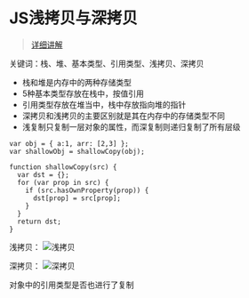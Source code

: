 # JS浅拷贝与深拷贝

> [详细讲解](https://juejin.im/post/59ac1c4ef265da248e75892b)

关键词：栈、堆、基本类型、引用类型、浅拷贝、深拷贝

* 栈和堆是内存中的两种存储类型
* 5种基本类型存放在栈中，按值引用
* 引用类型存放在堆当中，栈中存放指向堆的指针
* 深拷贝和浅拷贝的主要区别就是其在内存中的存储类型不同
* 浅复制只复制一层对象的属性，而深复制则递归复制了所有层级
  
```JS
var obj = { a:1, arr: [2,3] };
var shallowObj = shallowCopy(obj);

function shallowCopy(src) {
  var dst = {};
  for (var prop in src) {
    if (src.hasOwnProperty(prop)) {
      dst[prop] = src[prop];
    }
  }
  return dst;
}
```

浅拷贝：
![浅拷贝](https://pic1.zhimg.com/80/v2-39761dfd012733879e0d100ec260a5d7_hd.jpg)

深拷贝：
![深拷贝](https://pic4.zhimg.com/80/6604224933c95787764d941432a1f968_hd.jpg)

对象中的引用类型是否也进行了复制
